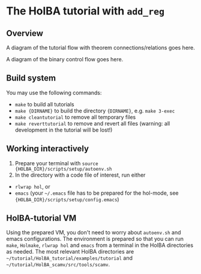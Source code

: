# The HolBA tutorial with `add_reg`

## Overview

A diagram of the tutorial flow with theorem connections/relations goes here.

A diagram of the binary control flow goes here.

## Build system

You may use the following commands:

* `make` to build all tutorials
* `make {DIRNAME}` to build the directory `{DIRNAME}`, e.g. `make 3-exec`
* `make cleantutorial` to remove all temporary files
* `make reverttutorial` to remove and revert all files (warning: all development in the tutorial will be lost!)


## Working interactively

1. Prepare your terminal with `source {HOLBA_DIR}/scripts/setup/autoenv.sh`
2. In the directory with a code file of interest, run either
  * `rlwrap hol`, or
  * `emacs` (your `~/.emacs` file has to be prepared for the hol-mode, see `{HOLBA_DIR}/scripts/setup/config.emacs`)


## HolBA-tutorial VM

Using the prepared VM, you don't need to worry about `autoenv.sh` and emacs configurations. The environment is prepared so that you can run `make`, `Holmake`, `rlwrap hol` and `emacs` from a terminal in the HolBA directories as needed. The most relevant HolBA directories are `~/tutorial/HolBA_tutorial/examples/tutorial` and `~/tutorial/HolBA_scamv/src/tools/scamv`.

